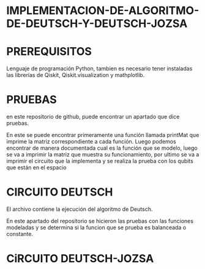 # IMPLEMENTACION-DE-ALGORITMO-DE-DEUTSCH-Y-DEUTSCH-JOZSA

# PREREQUISITOS

Lenguaje de programación Python, tambien es necesario tener instaladas las librerías de Qiskit, Qiskit.visualization y mathplotlib.

# PRUEBAS

en este repositorio de github, puede encontrar un apartado que dice pruebas.

En este se puede encontrar primeramente una función  llamada printMat que imprime la matriz correspondiente a cada función.
Luego podemos encontrar de manera documentada cual es la función que se modelo, luego se va a imprimir la matriz que muestra su funcionamiento, por ultimo se va a imprimir el circuito que la implementa y se realiza la prueba con los qubits que están en el espacio 

# CIRCUITO DEUTSCH

El archivo contiene la ejecución del algoritmo de Deutsch.

En este apartado del repositorio se hicieron las pruebas con las funciones modeladas y se determina si la funcion que se prueba es balanceada o constante.

# CiRCUITO DEUTSCH-JOZSA

